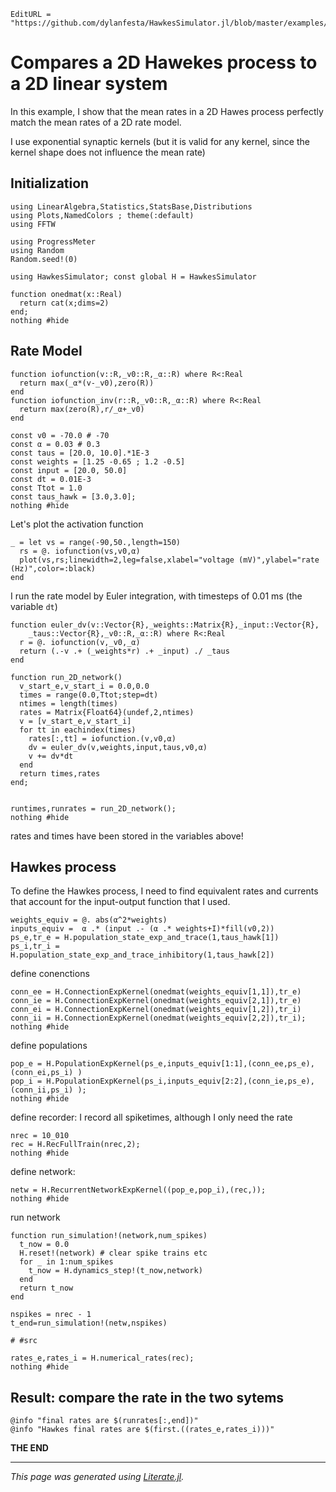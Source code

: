 ```@meta
EditURL = "https://github.com/dylanfesta/HawkesSimulator.jl/blob/master/examples/hawkes_vs_2D_linear.jl"
```

# Compares a 2D Hawekes process to a 2D linear system

In this example, I show that the mean rates in a 2D Hawes process
perfectly match the mean rates of a 2D rate model.

I use exponential synaptic kernels (but it is valid for any kernel, since
the kernel shape does not influence the mean rate)

## Initialization

````@example hawkes_vs_2D_linear
using LinearAlgebra,Statistics,StatsBase,Distributions
using Plots,NamedColors ; theme(:default)
using FFTW

using ProgressMeter
using Random
Random.seed!(0)

using HawkesSimulator; const global H = HawkesSimulator

function onedmat(x::Real)
  return cat(x;dims=2)
end;
nothing #hide
````

## Rate Model

````@example hawkes_vs_2D_linear
function iofunction(v::R,_v0::R,_α::R) where R<:Real
  return max(_α*(v-_v0),zero(R))
end
function iofunction_inv(r::R,_v0::R,_α::R) where R<:Real
  return max(zero(R),r/_α+_v0)
end

const v0 = -70.0 # -70
const α = 0.03 # 0.3
const taus = [20.0, 10.0].*1E-3
const weights = [1.25 -0.65 ; 1.2 -0.5]
const input = [20.0, 50.0]
const dt = 0.01E-3
const Ttot = 1.0
const taus_hawk = [3.0,3.0];
nothing #hide
````

Let's plot the activation function

````@example hawkes_vs_2D_linear
_ = let vs = range(-90,50.,length=150)
  rs = @. iofunction(vs,v0,α)
  plot(vs,rs;linewidth=2,leg=false,xlabel="voltage (mV)",ylabel="rate (Hz)",color=:black)
end
````

I run the rate model by Euler integration, with timesteps of 0.01 ms (the variable `dt`)

````@example hawkes_vs_2D_linear
function euler_dv(v::Vector{R},_weights::Matrix{R},_input::Vector{R},
    _taus::Vector{R},_v0::R,_α::R) where R<:Real
  r = @. iofunction(v,_v0,_α)
  return (.-v .+ (_weights*r) .+ _input) ./ _taus
end

function run_2D_network()
  v_start_e,v_start_i = 0.0,0.0
  times = range(0.0,Ttot;step=dt)
  ntimes = length(times)
  rates = Matrix{Float64}(undef,2,ntimes)
  v = [v_start_e,v_start_i]
  for tt in eachindex(times)
    rates[:,tt] = iofunction.(v,v0,α)
    dv = euler_dv(v,weights,input,taus,v0,α)
    v += dv*dt
  end
  return times,rates
end;


runtimes,runrates = run_2D_network();
nothing #hide
````

rates and times have been stored in the variables above!

## Hawkes process

To define the Hawkes process, I need to find equivalent rates and currents
that account for the input-output function that I used.

````@example hawkes_vs_2D_linear
weights_equiv = @. abs(α^2*weights)
inputs_equiv =  α .* (input .- (α .* weights+I)*fill(v0,2))
ps_e,tr_e = H.population_state_exp_and_trace(1,taus_hawk[1])
ps_i,tr_i = H.population_state_exp_and_trace_inhibitory(1,taus_hawk[2])
````

define conenctions

````@example hawkes_vs_2D_linear
conn_ee = H.ConnectionExpKernel(onedmat(weights_equiv[1,1]),tr_e)
conn_ie = H.ConnectionExpKernel(onedmat(weights_equiv[2,1]),tr_e)
conn_ei = H.ConnectionExpKernel(onedmat(weights_equiv[1,2]),tr_i)
conn_ii = H.ConnectionExpKernel(onedmat(weights_equiv[2,2]),tr_i);
nothing #hide
````

define populations

````@example hawkes_vs_2D_linear
pop_e = H.PopulationExpKernel(ps_e,inputs_equiv[1:1],(conn_ee,ps_e),(conn_ei,ps_i) )
pop_i = H.PopulationExpKernel(ps_i,inputs_equiv[2:2],(conn_ie,ps_e),(conn_ii,ps_i) );
nothing #hide
````

define recorder:
I record all spiketimes, although I only need the rate

````@example hawkes_vs_2D_linear
nrec = 10_010
rec = H.RecFullTrain(nrec,2);
nothing #hide
````

define network:

````@example hawkes_vs_2D_linear
netw = H.RecurrentNetworkExpKernel((pop_e,pop_i),(rec,));
nothing #hide
````

run network

````@example hawkes_vs_2D_linear
function run_simulation!(network,num_spikes)
  t_now = 0.0
  H.reset!(network) # clear spike trains etc
  for _ in 1:num_spikes
    t_now = H.dynamics_step!(t_now,network)
  end
  return t_now
end

nspikes = nrec - 1
t_end=run_simulation!(netw,nspikes)

# #src

rates_e,rates_i = H.numerical_rates(rec);
nothing #hide
````

## Result: compare the rate in the two sytems

````@example hawkes_vs_2D_linear
@info "final rates are $(runrates[:,end])"
@info "Hawkes final rates are $(first.((rates_e,rates_i)))"
````

**THE END**

---

*This page was generated using [Literate.jl](https://github.com/fredrikekre/Literate.jl).*

